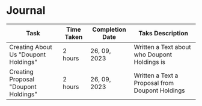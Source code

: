 # Journal

|     Task                                   |   Time Taken   |   Completion Date   | Taks Description   |
|--------------                              |----------------|---------------------|--------------------|
| Creating About Us "Doupont Holdings"       | 2 hours        | 26, 09, 2023     | Written a Text about who Doupont Holdings is                   |
| Creating Proposal "Doupont Holdings"       | 2 hours        | 26, 09, 2023    | Written a Text a Proposal from Doupont Holdings                  |
